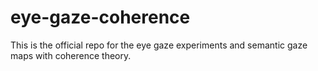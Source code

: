 # eye-gaze-coherence
This is the official repo for the eye gaze experiments and semantic gaze maps with coherence theory.
